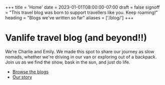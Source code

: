 +++
title = 'Home'
date = 2023-01-01T08:00:00-07:00
draft = false
signoff = "This travel blog was born to support travellers like you. Keep roaming!"
heading = "Blogs we've written so far"
aliases = ['/blog/']
+++

# Vanlife travel blog (and beyond!!)
We’re Charlie and Emily. We made this spot to share our journey as slow nomads, whether we're driving in our van or exploring out of a backpack. Join us as we find the snow, bask in the sun, and just do life.

- [Browse the blogs](#)
- [Our story](#)